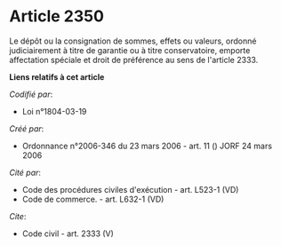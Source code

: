 # Article 2350

Le dépôt ou la consignation de sommes, effets ou valeurs, ordonné judiciairement à titre de garantie ou à titre
conservatoire, emporte affectation spéciale et droit de préférence au sens de l'article 2333.

**Liens relatifs à cet article**

_Codifié par_:

  - Loi n°1804-03-19

_Créé par_:

  - Ordonnance n°2006-346 du 23 mars 2006 - art. 11 () JORF 24 mars 2006

_Cité par_:

  - Code des procédures civiles d'exécution - art. L523-1 (VD)
  - Code de commerce. - art. L632-1 (VD)

_Cite_:

  - Code civil - art. 2333 (V)

